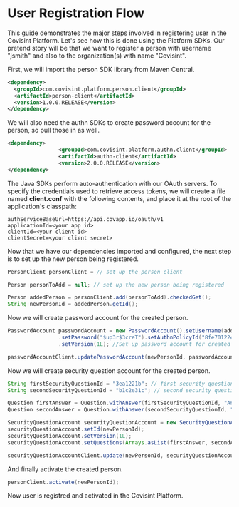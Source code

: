 # User Registration Flow

This guide demonstrates the major steps involved in registering user in the Covisint Platform. Let's see how this is done using the Platform SDKs. Our pretend story will be that we want to register a person with username "jsmith" and also to the organization(s) with name "Covisint".

First, we will import the person SDK library from Maven Central.

```xml
<dependency>
  <groupId>com.covisint.platform.person.client</groupId>
  <artifactId>person-client</artifactId>
  <version>1.0.0.RELEASE</version>
</dependency>
```

We will also need the authn SDKs to create password account for the person, so pull those in as well.

```xml
<dependency>
				<groupId>com.covisint.platform.authn.client</groupId>
				<artifactId>authn-client</artifactId>
				<version>2.0.0.RELEASE</version>
</dependency>
```

The Java SDKs perform auto-authentication with our OAuth servers. To specify the credentials used to retrieve access tokens, we will create a file named <strong>client.conf</strong> with the following contents, and place it at the root of the application's classpath:

    authServiceBaseUrl=https://api.covapp.io/oauth/v1
    applicationId=<your app id>
    clientId=<your client id>
    clientSecret=<your client secret>
    
Now that we have our dependencies imported and configured, the next step is to set up the new person being registered.

```java
PersonClient personClient = // set up the person client

Person personToAdd = null; // set up the new person being registered

Person addedPerson = personClient.add(personToAdd).checkedGet();
String newPersonId = addedPerson.getId();

```
Now we will create password account for the created person.

```java
PasswordAccount passwordAccount = new PasswordAccount().setUsername(addedPerson.getUsername())
                .setPassword("$up3r$3creT").setAuthnPolicyId("8fe701224ecd").setPasswordPolicyId("3d7555e782a5")
                .setVersion(1L); //Set up password account for created person

passwordAccountClient.updatePasswordAccount(newPersonId, passwordAccount); 

```
Now we will create security question account for the created person.

```java
String firstSecurityQuestionId = "3ea1221b"; // first security question id.
String secondSecurityQuestionId = "b1c2e31c"; // second security question id.

Question firstAnswer = Question.withAnswer(firstSecurityQuestionId, "Answer to first question.");
Question secondAnswer = Question.withAnswer(secondSecurityQuestionId, "Answer to second question.");

SecurityQuestionAccount securityQuestionAccount = new SecurityQuestionAccount();
securityQuestionAccount.setId(newPersonId);
securityQuestionAccount.setVersion(1L);
securityQuestionAccount.setQuestions(Arrays.asList(firstAnswer, secondAnswer));

securityQuestionAccountClient.update(newPersonId, securityQuestionAccount).checkedGet();

```

And finally activate the created person.

```java
personClient.activate(newPersonId);

```
Now user is registred and activated in the Covisint Platform.
